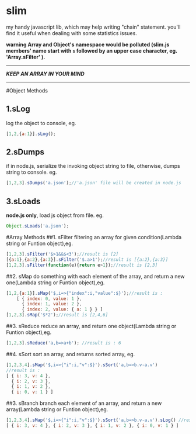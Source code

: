 slim
====

my handy javascript lib, which may help writing "chain" statement. you'll find it useful when dealing with some statistics issues.

**warning Array and Object's namespace would be polluted (slim.js members' name start with `s` followed by an upper case character, eg. 'Array.sFilter' ).**
*****************************
***KEEP AN ARRAY IN YOUR MIND***
*****************************

#Object Methods
## 1.sLog
log the object to console, eg.

```javascript
[1,2,{a:1}].sLog();
```
## 2.sDumps
if in node.js, serialize the invoking object string to file, 
otherwise, dumps string to console.
eg.

```javascript
[1,2,3].sDumps('a.json');//'a.json' file will be created in node.js
```
## 3.sLoads
**node.js only**, load js object from file.
eg.

```javascript
Object.sLoads('a.json');
```

#Array Methods
##1. sFilter
filtering an array for given condition(Lambda string or Funtion object),eg.

```javascript
[1,2,3].sFilter('$>1&&$<3');//result is [2]
[{a:1},{a:2},{a:3}].sFilter('$.a>1');//result is [{a:2},{a:3}]
[1,2,3].sFilter(function(e){return e>1});//result is [2,3]
```
##2. sMap
do something with each element of the array, and return a new one(Lambda string or Funtion object),eg.

```javascript
[1,2,{a:1}].sMap('$,i=>{"index":i,"value":$}');//result is :
	[ { index: 0, value: 1 },
	  { index: 1, value: 2 },
	  { index: 2, value: { a: 1 } } ]
[1,2,3].sMap('$*2');//result is [2,4,6]
```
##3. sReduce
reduce an array, and return one object(Lambda string or Funtion object),eg.

```javascript
[1,2,3].sReduce('a,b=>a+b'); //result is : 6
```
##4. sSort
sort an array, and returns sorted array, eg.

```javascript
[1,2,3,4].sMap('$,i=>{"i":i,"v":$}').sSort('a,b=>b.v-a.v') 
//result is : 
[ { i: 3, v: 4 },
  { i: 2, v: 3 },
  { i: 1, v: 2 },
  { i: 0, v: 1 } ]
```
##3. sBranch
branch each element of an array, and return a new array(Lambda string or Funtion object),eg.

```javascript
[1,2,3,4].sMap('$,i=>{"i":i,"v":$}').sSort('a,b=>b.v-a.v').sLog() //result is :
[ { i: 3, v: 4 }, { i: 2, v: 3 }, { i: 1, v: 2 }, { i: 0, v: 1 } ]
```
